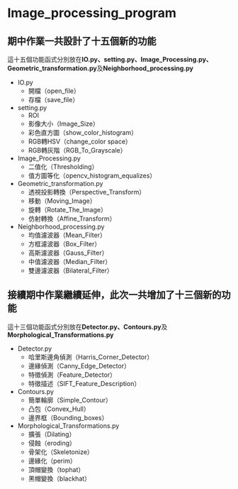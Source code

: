 # Image_processing_program
## 期中作業一共設計了十五個新的功能  
這十五個功能函式分別放在**IO.py、setting.py、Image_Processing.py、Geometric_transformation.py**及**Neighborhood_processing.py**  
* IO.py 
	* 開檔（open_file）
	* 存檔（save_file）
* setting.py
	* ROI
	* 影像大小（Image_Size）
	* 彩色直方圖（show_color_histogram）
	* RGB轉HSV（change_color space）
	* RGB轉灰階（RGB_To_Grayscale）
* Image_Processing.py
	* 二值化（Thresholding）
	* 值方圖等化（opencv_histogram_equalizes）
* Geometric_transformation.py
	* 透視投影轉換（Perspective_Transform）
	* 移動（Moving_Image）
	* 旋轉（Rotate_The_Image）
	* 仿射轉換（Affine_Transform）
* Neighborhood_processing.py
	* 均值濾波器（Mean_Filter）
	* 方框濾波器（Box_Filter）
	* 高斯濾波器（Gauss_Filter）
	* 中值濾波器（Median_Filter）
	* 雙邊濾波器（Bilateral_Filter）  
## 接續期中作業繼續延伸，此次一共增加了十三個新的功能  
這十三個功能函式分別放在**Detector.py、Contours.py**及**Morphological_Transformations.py**  
* Detector.py  
	* 哈里斯邊角偵測（Harris_Corner_Detector）
	* 邊緣偵測（Canny_Edge_Detector）
	* 特徵偵測（Feature_Detector）
	* 特徵描述（SIFT_Feature_Description）
* Contours.py
	* 簡單輪廓（Simple_Contour）
	* 凸包（Convex_Hull）
	* 邊界框（Bounding_boxes）
* Morphological_Transformations.py
	* 擴張（Dilating）
	* 侵蝕（eroding）
	* 骨架化（Skeletonize）
	* 邊緣化（perim）
	* 頂帽變換（tophat）
	* 黑帽變換（blackhat）
